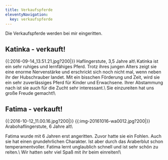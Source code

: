 ```yaml
---
title: Verkaufspferde
eleventyNavigation:
  key: verkaufspferde
---
```


Die Verkaufspferde werden bei mir eingeritten.

## Katinka - verkauft!

{{:2016-09-14_13.51.21.jpg?200|}}
Haflingerstute, 3,5 Jahre alt\\
Katinka ist ein sehr ruhiges und lernfähiges Pferd. Trotz ihres jungen Alters zeigt sie eine enorme Nervenstärke und erschrickt sich noch nicht mal, wenn neben ihr der Hubschrauber landet. Mit ein bisschen Förderung und Zeit, wird sie ein sehr zuverlässiges Pferd für Kinder und Erwachsene. Ihrer Abstammung nach ist sie auch für die Zucht sehr interessant.\\
Sie einzureiten hat uns große Freude gemacht!\\

## Fatima - verkauft!

{{:2016-10-12_11.00.16.jpg?200|}}
{{:img-20161016-wa0012.jpg?200|}}
Arabohaflingerstute, 6 Jahre alt\\

Fatima wurde mit 6 Jahren erst angeritten. Zuvor hatte sie ein Fohlen. Auch sie hat einen grundehrlichen Charakter. Ist aber durch das Araberblut schon temperamentvoller. Fatima lernt unglaublich schnell und ist sehr schön zu reiten.\\
Wir hatten sehr viel Spaß mit ihr beim einreiten!\\
